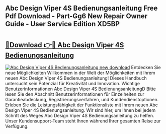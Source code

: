 ## Abc Design Viper 4S Bedienungsanleitung Free Pdf Download - Part-Gg6 New Repair Owner Guide - User Service Edition XD5BP

# <h2><a href="http://df0b2o.blite.top/?on=Abc+Design+Viper+4S+Bedienungsanleitung">🔗Download 👉🔴 Abc Design Viper 4S Bedienungsanleitung</a></h2>

[![Abc Design Viper 4S Bedienungsanleitung new download](https://i.imgur.com/lujVjoI.png)](http://df0b2o.blite.top/?on=Abc+Design+Viper+4S+Bedienungsanleitung)
Entdecken Sie neue Möglichkeiten Willkommen in der Welt der Möglichkeiten mit Ihrem neuen Abc Design Viper 4S Bedienungsanleitung! Dieses Handbuch untersucht sein Potenzial für Kreativität und Innovation. Wichtige Benutzerinformationen Abc Design Viper 4S BedienungsanleitungD Bitte lesen Sie den Abschnitt Benutzerinformationen für Einzelheiten zur Garantieabdeckung, Registrierungsverfahren, und Kundendienstoptionen. Erleben Sie die Leistungsfähigkeit der Funktionsliste mit Ihrem neuen Abc Design Viper 4S Bedienungsanleitung. Wir sind hier, um Ihnen bei jedem Schritt des Weges Abc Design Viper 4S Bedienungsanleitung zu helfen. Unser Kundensupport-Team steht Ihnen während Ihrer gesamten Reise zur Verfügung.
